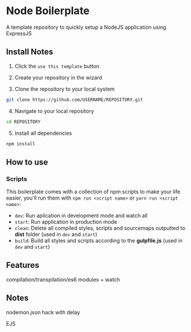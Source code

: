 # Node Boilerplate

A template repository to quickly setup a NodeJS application using ExpressJS

## Install Notes

1. Click the `use this template` button

2. Create your repository in the wizard

3. Clone the repository to your local system

```sh
git clone https://github.com/USERNAME/REPOSITORY.git
```

4. Navigate to your local repository

```sh
cd REPOSITORY
```

5. Install all dependencies

```sh
npm install
```

## How to use

### Scripts

This boilerplate comes with a collection of npm scripts to make your life easier, you'll run them with `npm run <script name>` or `yarn run <script name>`:

* `dev`: Run aplication in development mode and watch all 
* `start`: Run application in production mode
* `clean`: Delete all compiled styles, scripts and sourcemaps outputted to **dist** folder (used in `dev` and `start`)
* `build`: Build all styles and scripts according to the **gulpfile.js** (used in `dev` and `start`)

## Features

compilation/transpilation/es6 modules + watch

## Notes

nodemon.json hack with delay 

EJS
